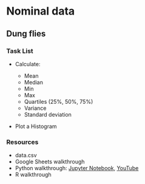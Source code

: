 # Nominal data

## Dung flies

### Task List

  + Calculate:
    - Mean
    - Median
    - Min
    - Max
    - Quartiles (25%, 50%, 75%)
    - Variance
    - Standard deviation

  + Plot a Histogram

### Resources

  + data.csv
  + Google Sheets walkthrough
  + Python walkthrough: [Jupyter Notebook](0_nominal_data_dung_flies.ipynb), [YouTube](https://youtu.be/ILnBKqbbzOM)
  + R walkthrough
